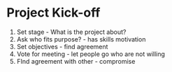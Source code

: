 # Project Kick-off

1. Set stage - What is the project about?
2. Ask who fits purpose? - has skills motivation
3. Set objectives - find agreement
4. Vote for meeting - let people go who are not willing
5. FInd agreement with other - compromise
